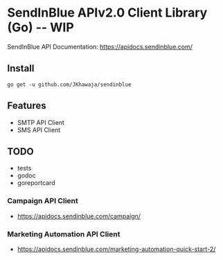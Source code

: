 # SendInBlue APIv2.0 Client Library (Go) -- WIP

SendInBlue API Documentation: https://apidocs.sendinblue.com/

## Install

`go get -u github.com/JKhawaja/sendinblue`

## Features

- SMTP API Client
- SMS API Client

## TODO

- tests
- godoc
- goreportcard

### Campaign API Client

- https://apidocs.sendinblue.com/campaign/

### Marketing Automation API Client

- https://apidocs.sendinblue.com/marketing-automation-quick-start-2/